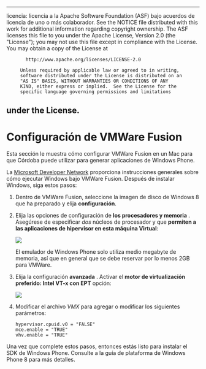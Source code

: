 * * *

licencia: licencia a la Apache Software Foundation (ASF) bajo acuerdos de licencia de uno o más colaborador. See the NOTICE file distributed with this work for additional information regarding copyright ownership. The ASF licenses this file to you under the Apache License, Version 2.0 (the "License"); you may not use this file except in compliance with the License. You may obtain a copy of the License at

           http://www.apache.org/licenses/LICENSE-2.0
    
         Unless required by applicable law or agreed to in writing,
         software distributed under the License is distributed on an
         "AS IS" BASIS, WITHOUT WARRANTIES OR CONDITIONS OF ANY
         KIND, either express or implied.  See the License for the
         specific language governing permissions and limitations
    

## under the License.

# Configuración de VMWare Fusion

Esta sección le muestra cómo configurar VMWare Fusion en un Mac para que Córdoba puede utilizar para generar aplicaciones de Windows Phone.

La [Microsoft Developer Network][1] proporciona instrucciones generales sobre cómo ejecutar Windows bajo VMWare Fusion. Después de instalar Windows, siga estos pasos:

 [1]: http://msdn.microsoft.com/en-US/library/windows/apps/jj945426

1.  Dentro de VMWare Fusion, seleccione la imagen de disco de Windows 8 que ha preparado y elija **configuración**.

2.  Elija las opciones de configuración de **los procesadores y memoria** . Asegúrese de especificar *dos* núcleos de procesador y que **permiten a las aplicaciones de hipervisor en esta máquina Virtual**:
    
    ![][2]
    
    El emulador de Windows Phone solo utiliza medio megabyte de memoria, así que en general que se debe reservar por lo menos 2GB para VMWare.

3.  Elija la configuración **avanzada** . Activar el **motor de virtualización preferido: Intel VT-x con EPT** opción:
    
    ![][3]

4.  Modificar el archivo *VMX* para agregar o modificar los siguientes parámetros:
    
        hypervisor.cpuid.v0 = "FALSE"
        mce.enable = "TRUE"
        vhv.enable = "TRUE"
        

 [2]: img/guide/platforms/wp8/vmware_memory_opts.png
 [3]: img/guide/platforms/wp8/vmware_advanced_opts.png

Una vez que complete estos pasos, entonces estás listo para instalar el SDK de Windows Phone. Consulte a la guía de plataforma de Windows Phone 8 para más detalles.
